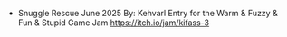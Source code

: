* Snuggle Rescue
June 2025
By: Kehvarl
Entry for the Warm & Fuzzy & Fun & Stupid Game Jam
https://itch.io/jam/kifass-3

